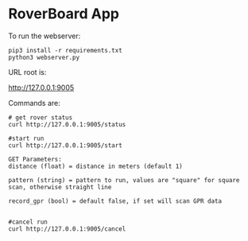 # RoverBoard App


To run the webserver:
```
pip3 install -r requirements.txt
python3 webserver.py
```

URL root is:

http://127.0.0.1:9005


Commands are:

```
# get rover status
curl http://127.0.0.1:9005/status

#start run
curl http://127.0.0.1:9005/start

GET Parameters:
distance (float) = distance in meters (default 1)

pattern (string) = pattern to run, values are "square" for square scan, otherwise straight line

record_gpr (bool) = default false, if set will scan GPR data


#cancel run
curl http://127.0.0.1:9005/cancel



```
